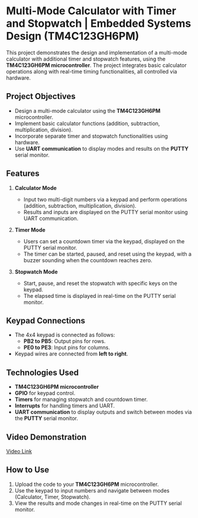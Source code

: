 # Multi-Mode Calculator with Timer and Stopwatch | Embedded Systems Design (TM4C123GH6PM)

This project demonstrates the design and implementation of a multi-mode calculator with additional timer and stopwatch features, using the **TM4C123GH6PM microcontroller**. The project integrates basic calculator operations along with real-time timing functionalities, all controlled via hardware.

## Project Objectives
- Design a multi-mode calculator using the **TM4C123GH6PM** microcontroller.
- Implement basic calculator functions (addition, subtraction, multiplication, division).
- Incorporate separate timer and stopwatch functionalities using hardware.
- Use **UART communication** to display modes and results on the **PUTTY** serial monitor.

## Features
1. **Calculator Mode**
   - Input two multi-digit numbers via a keypad and perform operations (addition, subtraction, multiplication, division).
   - Results and inputs are displayed on the PUTTY serial monitor using UART communication.

2. **Timer Mode**
   - Users can set a countdown timer via the keypad, displayed on the PUTTY serial monitor.
   - The timer can be started, paused, and reset using the keypad, with a buzzer sounding when the countdown reaches zero.

3. **Stopwatch Mode**
   - Start, pause, and reset the stopwatch with specific keys on the keypad.
   - The elapsed time is displayed in real-time on the PUTTY serial monitor.

## Keypad Connections
- The 4x4 keypad is connected as follows:
  - **PB2 to PB5**: Output pins for rows.
  - **PE0 to PE3**: Input pins for columns.
- Keypad wires are connected from **left to right**.

## Technologies Used
- **TM4C123GH6PM microcontroller**
- **GPIO** for keypad control.
- **Timers** for managing stopwatch and countdown timer.
- **Interrupts** for handling timers and UART.
- **UART communication** to display outputs and switch between modes via the **PUTTY** serial monitor.

## Video Demonstration
[Video Link](https://youtu.be/gBvxX-iDDLU?si=FzSMhQaSHLkOLjER)

## How to Use
1. Upload the code to your **TM4C123GH6PM** microcontroller.
2. Use the keypad to input numbers and navigate between modes (Calculator, Timer, Stopwatch).
3. View the results and mode changes in real-time on the PUTTY serial monitor.
